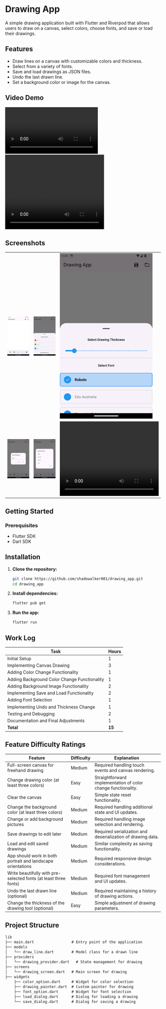 # Drawing App

A simple drawing application built with Flutter and Riverpod that allows users to draw on a canvas, select colors, choose fonts, and save or load their drawings.

## Features

- Draw lines on a canvas with customizable colors and thickness.
- Select from a variety of fonts.
- Save and load drawings as JSON files.
- Undo the last drawn line.
- Set a background color or image for the canvas.

## Video Demo

![Video Demo](assets/demo/20240717204904.mp4)
<video width="320" height="240" controls>
    <source src="assets/demo/20240717204904.mp4" type="video/mp4">
    Your browser does not support the video tag.
</video>

## Screenshots
<table>
  <tr>
    <td><img src="assets/screenshots/Screenshot_1721249319.png" alt="Screenshot 1" width="300"/></td>
    <td><img src="assets/screenshots/Screenshot_1721249336.png" alt="Screenshot 2" width="300"/></td>
    <td><img src="assets/screenshots/Screenshot_1721249350.png" alt="Screenshot 3" width="300"/></td>
  </tr>
  <tr>
    <td><img src="assets/screenshots/Screenshot_1721249371.png" alt="Screenshot 4" width="300"/></td>
    <td><img src="assets/screenshots/Screenshot_1721248832.png" alt="Screenshot 5" width="300"/></td>
    <td>
    <video width="320" height="240" controls>
        <source src="assets/demo/20240717204904.mp4" type="video/mp4">
        Your browser does not support the video tag.
    </video>
    </td>
  </tr>
</table>

## Getting Started

### Prerequisites

- Flutter SDK
- Dart SDK

## Installation

1. **Clone the repository:**
    ```bash
    git clone https://github.com/shadowalker001/drawing_app.git
    cd drawing_app
    ```

2. **Install dependencies:**
    ```bash
    flutter pub get
    ```

3. **Run the app:**
    ```bash
    flutter run
    ```

## Work Log

| Task                                              | Hours |
|---------------------------------------------------|-------|
| Initial Setup                                     | 1     |
| Implementing Canvas Drawing                       | 3     |
| Adding Color Change Functionality                 | 1     |
| Adding Background Color Change Functionality      | 1     |
| Adding Background Image Functionality             | 2     |
| Implementing Save and Load Functionality          | 2     |
| Adding Font Selection                             | 1     |
| Implementing Undo and Thickness Change            | 1     |
| Testing and Debugging                             | 2     |
| Documentation and Final Adjustments               | 1     |
| **Total**                                         | **15**|

## Feature Difficulty Ratings

| Feature                                                  | Difficulty | Explanation                                                                                          |
|----------------------------------------------------------|------------|------------------------------------------------------------------------------------------------------|
| Full-screen canvas for freehand drawing                  | Medium     | Required handling touch events and canvas rendering.                                                 |
| Change drawing color (at least three colors)             | Easy       | Straightforward implementation of color change functionality.                                        |
| Clear the canvas                                         | Easy       | Simple state reset functionality.                                                                    |
| Change the background color (at least three colors)      | Medium     | Required handling additional state and UI updates.                                                   |
| Change or add background pictures                        | Medium     | Required handling image selection and rendering.                                                     |
| Save drawings to edit later                              | Medium     | Required serialization and deserialization of drawing data.                                          |
| Load and edit saved drawings                             | Medium     | Similar complexity as saving functionality.                                                          |
| App should work in both portrait and landscape orientations | Medium | Required responsive design considerations.                                                           |
| Write beautifully with pre-selected fonts (at least three fonts) | Medium | Required font management and UI updates.                                                             |
| Undo the last drawn line (optional)                      | Medium     | Required maintaining a history of drawing actions.                                                   |
| Change the thickness of the drawing tool (optional)      | Easy       | Simple adjustment of drawing parameters.                                                             |


## Project Structure

```plaintext
lib
├── main.dart                 # Entry point of the application
├── models
│   └── draw_line.dart        # Model class for a drawn line
├── providers
│   └── drawing_provider.dart   # State management for drawing
├── screens
│   └── drawing_screen.dart   # Main screen for drawing
├── widgets
    ├── color_option.dart     # Widget for color selection
    ├── drawing_painter.dart  # Custom painter for drawing
    ├── font_option.dart      # Widget for font selection
    ├── load_dialog.dart      # Dialog for loading a drawing
    └── save_dialog.dart      # Dialog for saving a drawing
